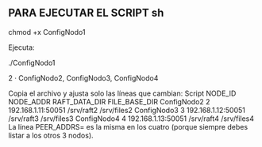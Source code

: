 ## PARA EJECUTAR EL SCRIPT sh
chmod +x ConfigNodo1

Ejecuta:

./ConfigNodo1


2 · ConfigNodo2, ConfigNodo3, ConfigNodo4

Copia el archivo y ajusta solo las líneas que cambian:
Script	NODE_ID	NODE_ADDR	RAFT_DATA_DIR	FILE_BASE_DIR
ConfigNodo2	2	192.168.1.11:50051	/srv/raft2	/srv/files2
ConfigNodo3	3	192.168.1.12:50051	/srv/raft3	/srv/files3
ConfigNodo4	4	192.168.1.13:50051	/srv/raft4	/srv/files4
La línea PEER_ADDRS= es la misma en los cuatro (porque siempre debes listar a los otros 3 nodos).


